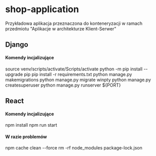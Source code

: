 # shop-application
Przykładowa aplikacja przeznaczona do konteneryzacji w ramach przedmiotu "Aplikacje w architekturze Klient-Serwer"

## Django
#### Komendy incjalizujące
source venv/scripts/activate/Scripts/activate
python -m pip install --upgrade pip
pip install -r requirements.txt
python manage.py makemigrations
python manage.py migrate
winpty python manage.py createsuperuser
python manage.py runserver ${PORT}

## React
#### Komendy incjalizujące
npm install
npm run start

#### W razie problemów
npm cache clean --force
rm -rf node_modules package-lock.json
